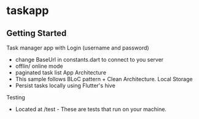 # taskapp

## Getting Started

Task manager app with Login (username and password)

- change BaseUrl in constants.dart to connect to you server
- offlin/ online mode
- paginated task list
  App Architecture
- This sample follows BLoC pattern + Clean Architecture.
  Local Storage
- Persist tasks locally using Flutter's hive

Testing

- Located at /test - These are tests that run on your machine. 


